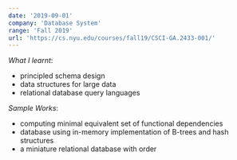 ```yaml
---
date: '2019-09-01'
company: 'Database System'
range: 'Fall 2019'
url: 'https://cs.nyu.edu/courses/fall19/CSCI-GA.2433-001/'
---
```


_What I learnt_:

- principled schema design
- data structures for large data
- relational database query languages

_Sample Works_:

- computing minimal equivalent set of functional dependencies
- database using in-memory implementation of B-trees and hash structures
- a miniature relational database with order
